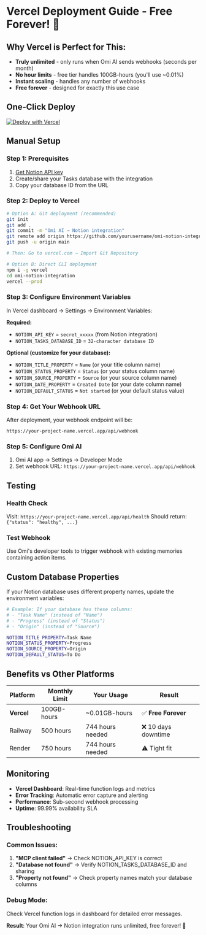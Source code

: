 # Vercel Deployment Guide - Free Forever! 🎉

## Why Vercel is Perfect for This:
- **Truly unlimited** - only runs when Omi AI sends webhooks (seconds per month)
- **No hour limits** - free tier handles 100GB-hours (you'll use ~0.01%)
- **Instant scaling** - handles any number of webhooks
- **Free forever** - designed for exactly this use case

## One-Click Deploy

[![Deploy with Vercel](https://vercel.com/button)](https://vercel.com/new/clone?repository-url=https://github.com/yourusername/omi-notion-integration&env=NOTION_API_KEY,NOTION_TASKS_DATABASE_ID&envDescription=Notion%20integration%20credentials&envLink=https://developers.notion.com/docs/create-a-notion-integration)

## Manual Setup

### Step 1: Prerequisites
1. [Get Notion API key](https://www.notion.so/my-integrations) 
2. Create/share your Tasks database with the integration
3. Copy your database ID from the URL

### Step 2: Deploy to Vercel
```bash
# Option A: Git deployment (recommended)
git init
git add .
git commit -m "Omi AI → Notion integration"
git remote add origin https://github.com/yourusername/omi-notion-integration.git
git push -u origin main

# Then: Go to vercel.com → Import Git Repository
```

```bash
# Option B: Direct CLI deployment
npm i -g vercel
cd omi-notion-integration
vercel --prod
```

### Step 3: Configure Environment Variables
In Vercel dashboard → Settings → Environment Variables:

**Required:**
- `NOTION_API_KEY` = `secret_xxxxx` (from Notion integration)
- `NOTION_TASKS_DATABASE_ID` = `32-character database ID`

**Optional (customize for your database):**
- `NOTION_TITLE_PROPERTY` = `Name` (or your title column name)
- `NOTION_STATUS_PROPERTY` = `Status` (or your status column name)  
- `NOTION_SOURCE_PROPERTY` = `Source` (or your source column name)
- `NOTION_DATE_PROPERTY` = `Created Date` (or your date column name)
- `NOTION_DEFAULT_STATUS` = `Not started` (or your default status value)

### Step 4: Get Your Webhook URL
After deployment, your webhook endpoint will be:
```
https://your-project-name.vercel.app/api/webhook
```

### Step 5: Configure Omi AI
1. Omi AI app → Settings → Developer Mode
2. Set webhook URL: `https://your-project-name.vercel.app/api/webhook`

## Testing

### Health Check
Visit: `https://your-project-name.vercel.app/api/health`
Should return: `{"status": "healthy", ...}`

### Test Webhook
Use Omi's developer tools to trigger webhook with existing memories containing action items.

## Custom Database Properties

If your Notion database uses different property names, update the environment variables:

```bash
# Example: If your database has these columns:
# - "Task Name" (instead of "Name")  
# - "Progress" (instead of "Status")
# - "Origin" (instead of "Source")

NOTION_TITLE_PROPERTY=Task Name
NOTION_STATUS_PROPERTY=Progress  
NOTION_SOURCE_PROPERTY=Origin
NOTION_DEFAULT_STATUS=To Do
```

## Benefits vs Other Platforms

| Platform | Monthly Limit | Your Usage | Result |
|----------|---------------|------------|---------|
| **Vercel** | 100GB-hours | ~0.01GB-hours | ✅ **Free Forever** |
| Railway | 500 hours | 744 hours needed | ❌ 10 days downtime |
| Render | 750 hours | 744 hours needed | ⚠️ Tight fit |

## Monitoring

- **Vercel Dashboard**: Real-time function logs and metrics
- **Error Tracking**: Automatic error capture and alerting  
- **Performance**: Sub-second webhook processing
- **Uptime**: 99.99% availability SLA

## Troubleshooting

### Common Issues:
1. **"MCP client failed"** → Check NOTION_API_KEY is correct
2. **"Database not found"** → Verify NOTION_TASKS_DATABASE_ID and sharing
3. **"Property not found"** → Check property names match your database columns

### Debug Mode:
Check Vercel function logs in dashboard for detailed error messages.

**Result**: Your Omi AI → Notion integration runs unlimited, free forever! 🚀
